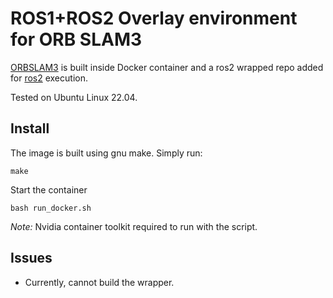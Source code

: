 # ROS1+ROS2 Overlay environment for ORB SLAM3

[ORBSLAM3](https://github.com/kuralme/ORB_SLAM3_fix) is built inside Docker container and a ros2 wrapped repo added for [ros2](https://github.com/curryc/ros2_orbslam3.git) execution.

Tested on Ubuntu Linux 22.04.

## Install

The image is built using gnu make. Simply run:
```
make
```

Start the container
```
bash run_docker.sh
```
*Note:* Nvidia container toolkit required to run with the script.
## Issues
- Currently, cannot build the wrapper.
